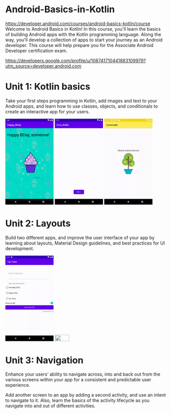 # Android-Basics-in-Kotlin

https://developer.android.com/courses/android-basics-kotlin/course
  Welcome to Android Basics in Kotlin! In this course, you'll learn the basics of building Android apps with the Kotlin programming language. Along the way, you'll develop a collection of apps to start your journey as an Android developer.  This course will help prepare you for the Associate Android Developer certification exam.
  
  https://developers.google.com/profile/u/108741710441883109979?utm_source=developer.android.com
  
  
# Unit 1: Kotlin basics

Take your first steps programming in Kotlin, add images and text to your Android apps, and learn how to use classes, objects, and conditionals to create an interactive app for your users.

  <img src="https://github.com/Sviridovamd/Android-Basics-in-Kotlin/blob/main/image/Screenshot_1636634456.png" width="30%" />

<img src="https://github.com/Sviridovamd/Android-Basics-in-Kotlin/blob/main/image/untitled.gif" width="30%" height="30%" />

<img src="https://github.com/Sviridovamd/Android-Basics-in-Kotlin/blob/main/image/lemon.gif" width="30%" height="30%" />


# Unit 2: Layouts

Build two different apps, and improve the user interface of your app by learning about layouts, Material Design guidelines, and best practices for UI development.

<img src="https://github.com/Sviridovamd/Android-Basics-in-Kotlin/blob/main/image/laout.gif" width="30%" height="30%" />

<img src="https://github.com/Sviridovamd/Android-Basics-in-Kotlin/blob/main/image/wiwer.gif" width="30%" height="30%" />


# Unit 3: Navigation
Enhance your users’ ability to navigate across, into and back out from the various screens within your app for a consistent and predictable user experience. 

Add another screen to an app by adding a second activity, and use an intent to navigate to it. Also, learn the basics of the activity lifecycle as you navigate into and out of different activities. 
